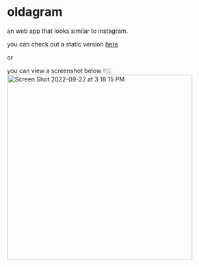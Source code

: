 # oldagram
 an web app that looks similar to instagram. 
 
 
 you can check out a static version [here](https://beautiful-mandazi-a17818.netlify.app/)
 
 or 
 
 you can view a screenshot below 👇🏼
<img width="433" alt="Screen Shot 2022-09-22 at 3 18 15 PM" src="https://user-images.githubusercontent.com/25935404/191843543-43a727ca-740e-4877-aa44-32503424569e.png">
